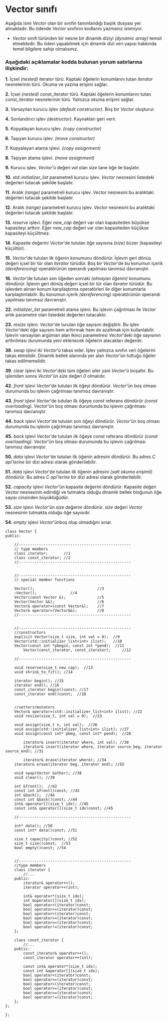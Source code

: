 # Vector sınıfı

Aşağıda ismi _Vector_ olan bir sınıfın tanımlandığı başlık dosyası yer almaktadır. 
Bu ödevde _Vector_ sınıfının kodlarını yazmanız isteniyor.
+ _Vector_ sınıfı türünden bir nesne bir dinamik diziyi _(dynamic array)_ temsil etmektedir. Bu ödevi yapabilmek için dinamik dizi veri yapısı hakkında temel bilgilere sahip olmalısınız.


### Aşağıdaki açıklamalar kodda bulunan yorum satırlarına ilişkindir:
__1.__ İçsel _(nested)_ iterator türü. Kaptaki öğelerin konumlarını tutan _iterator_ nesnelerinin türü. Okuma ve yazma erişimi sağlar.<br>

__2.__ İçsel _(nested)_ const_iterator türü. Kaptaki öğelerin konumlarını tutan _const\_iterator_ nesnelerinin türü. Yalnızca okuma erişimi sağlar.<br>

__3.__ Varsayılan kurucu işlev _(default constructor)_. Boş bir _Vector_ oluşturur.<br>

__4.__ Sonlandırıcı işlev _(destructor)_. Kaynakları geri verir.<br>

__5.__ Kopyalayan kurucu işlev. _(copy constructor)_ <br>

__6.__ Taşıyan kurucu işlev. _(move constructor)_ <br>

__7.__ Kopyalayan atama işlevi. _(copy assignment)_<br>

__8.__ Taşıyan atama işlevi. _(move assignment)_<br>

__9.__ Kurucu işlev. _Vector_'ü değeri _val_ olan _size_ tane öğe ile başlatır.<br>

__10.__ _std::initializer_list_ parametreli kurucu işlev. _Vector_ nesnesini listedeki değerleri tutacak şekilde başlatır. <br>

__11.__ Aralık _(range)_ parametreli kurucu işlev. _Vector_ nesnesini bu aralıktaki değerleri tutacak şekilde başlatır. <br>

__12.__ Aralık _(range)_ parametreli kurucu işlev. _Vector_ nesnesini bu aralıktaki değerleri tutacak şekilde başlatır.<br>

__13.__ _reserve_ işlevi. Eğer _new_cap_ değeri var olan kapasiteden büyükse kapasiteyi arttırır. Eğer _new_cap_ değeri var olan kapasiteden küçükse kapasiteyi küçültmez.<br>

__14.__ Kapasite değerini _Vector_'de tutulan öğe sayısına _(size)_ büzer (kapasiteyi küçültür). <br>

__15.__ _Vector_'de tutulan ilk öğenin konumunu döndürür. İşlevin geri dönüş değeri içsel bir tür olan _iterator_ türüdür. Boş bir _Vector_'de bu konumun içerik _(dereferencing)_ operatörünün operandı yapılması tanımsız davranıştır.<br>

__16.__ _Vector_'de tutulan son öğeden sonraki _(olmayan öğenin)_ konumunu döndürür. İşlevin geri dönüş değeri içsel bir tür olan _iterator_ türüdür. Bu işlevden alınan konum karşılaştırma operatörleri ile diğer konumlarla karşılaştırılabilir. Bu konumun içerik _(dereferencing)_ operatörünün operandı yapılması tanımsız davranıştır.<br>

__22.__ _initializer_list_ parametreli atama işlevi. Bu işlevin çağrılması ile _Vector_ artık parametre olan listedeki değerleri tutacaktır. </br>

__23.__ _resize_ işlevi. _Vector_'de turulan öğe sayısını değiştirir. Bu işlev _Vector_'deki öğe sayısını hem arttırmak hem de azaltmak için kullanlabilir. İşlevin varsayılan argüman alan ikinci parametresi _Vector_'deki öğe sayısının arttırılması durumunda yeni eklenecek öğelerin alacakları değerdir. </br>

__38__. _swap_ işlevi iki _Vector_'ü takas eder. İşlev yalnızca sınıfın veri öğelerini takas etmelidir. Dinamik bellek alanında yer alan _Vector_'ün tuttuğu öğeler takas edilmemelidir.</br>

__39__. _clear_ işlevi iki _Vector_'deki tüm öğeleri siler yani _Vector_'ü boşaltır. Bu işlemden sonra _Vector_'ün _size_ değeri _0_ olmalıdır.</br>


__42.__ _front_ işlevi _Vector_'de tutulan ilk öğeyi döndürür. _Vector_'ün boş olması durumunda bu işlevin çağrılması tanımsız davranıştır.<br>

__43.__ _front_ işlevi _Vector_'de tutulan ilk öğeye _const_ referans döndürür _(const overloading)_. _Vector_'ün boş olması durumunda bu işlevin çağrılması tanımsız davranıştır.<br>

__44.__ _back_ işlevi _Vector_'de tutulan son öğeyi döndürür. _Vector_'ün boş olması durumunda bu işlevin çağrılması tanımsız davranıştır.<br>

__45.__ _back_ işlevi _Vector_'de tutulan ilk öğeye _const_ referans döndürür _(const overloading)_. _Vector_'ün boş olması durumunda bu işlevin çağrılması tanımsız davranıştır.<br>

__50.__ _data_ işlevi _Vector_'de tutulan ilk öğenin adresini döndürür. Bu adres _C api'lerine_ bir dizi adresi olarak gönderilebilir. <br>

__51.__ _data_ işlevi _Vector_'de tutulan ilk öğenin adresini _(salt okuma erişimli)_ döndürür. Bu adres _C api'lerine_ bir dizi adresi olarak gönderilebilir. <br>

__52.__ _capacity_ işlevi _Vector_'ün kapasite değerini döndürür. Kapasite değeri _Vector_ nesnesinin edindiği ve tutmakta olduğu dinamik bellek bloğunun öğe sayısı cinsinden büyüklüğüdür.</br>

__53.__ _size_ işlevi _Vector_'ün _size_ değerini döndürür. _size_ değeri _Vector_ nesnesinin tutmakta olduğu öğe sayısıdır. </br>

__54.__ _empty_ işlevi _Vector_'ünboş olup olmadığını sınar. </br>



```
class Vector {
public:

	//--------------------------------------------------
	// type members
	class iterator;       //1
	class const_iterator; //2
	//--------------------------------------------------


	//--------------------------------------------------
	// special member functions

	Vector();                            //3
	~Vector();			     //4
	Vector(const Vector &);              //5
	Vector(Vector &&);                   //6
	Vector& operator=(const Vector&);    //7
	Vector& operator=(Vector&&);         //8
	//--------------------------------------------------


	//--------------------------------------------------
	//constructors
	explicit Vector(size_t size, int val = 0);  //9
	Vector(std::initializer_list<int> ilist);   //10
	Vector(const int *pbegin, const int *pend);  //11
        Vector(const_iterator, const_iterator);     //12

	//--------------------------------------------------

	void reserve(size_t new_cap);  //13
	void shrink_to_fit(); //14

	iterator begin(); //15
	iterator end(); //16
	const_iterator begin()const; //17
	const_iterator end()const;  //18

	
	//setters/mutators
	Vector& operator=(std::initializer_list<int> ilist); //22
	void resize(size_t, int val = 0);  //23
	
	void assign(size_t n, int val);  //26
	void assign(std::initializer_list<int> ilist); //27
	void assign(const int* pbeg, const int* pend);  //28

        iterator& insert(iterator where, int val); //30
        iterator& insert(iterator where, iterator source_beg, iterator source_end); //31

        iterator& erase(iterator where); //34
	iterator& erase(iterator beg, iterator end); //55

	void swap(Vector &other); //38
	void clear(); //39

	int &front();  //42
	const int &front()const; //43
	int &back();  //44
	const int &back()const; //44
	int& operator[](size_t idx); //45
	const int& operator[](size_t idx)const; //45

	//--------------------------------------------------

	int* data(); //50
	const int* data()const; //51

	size_t capacity()const; //52
	size_t size()const;  //53
	bool empty()const; //54
	

	//--------------------------------------------------
	//type members
	class iterator {
		//...
	public:
		iterator& operator++();
		iterator operator++(int);
		
		int& operator*(size_t idx);
		int &operator[](size_t idx);
		bool operator<(iterator)const;
		bool operator<=(iterator)const;
		bool operator>(iterator)const;
		bool operator>=(iterator)const;
		bool operator==(iterator)const;
		bool operator!=(iterator)const;
	};

	class const_iterator {
		//...
	public:
		const_iterator& operator++();
		const_iterator operator++(int);

		const int& operator*(size_t idx);
		const int &operator[](size_t idx);
		bool operator<(iterator)const;
		bool operator<=(iterator)const;
		bool operator>(iterator)const;
		bool operator>=(iterator)const;
		bool operator==(iterator)const;
		bool operator!=(iterator)const;
	};
};
	
};
```

